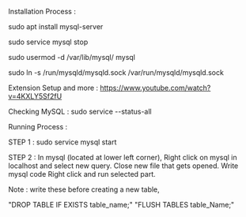 Installation Process :

sudo apt install mysql-server

sudo service mysql stop

sudo usermod -d /var/lib/mysql/ mysql

sudo ln -s /run/mysqld/mysqld.sock /var/run/mysqld/mysqld.sock



Extension Setup and more :
https://www.youtube.com/watch?v=4KXLY5Sf2fU



Checking MySQL : 
sudo service --status-all


Running Process :

STEP 1 : sudo service mysql start

STEP 2 : In mysql (located at lower left corner), Right click on mysql in localhost and select new query.
Close new file that gets opened.
Write mysql code Right click and run selected part.

Note : write these before creating a new table,

"DROP TABLE IF EXISTS table_name;"
"FLUSH TABLES table_Name;"

